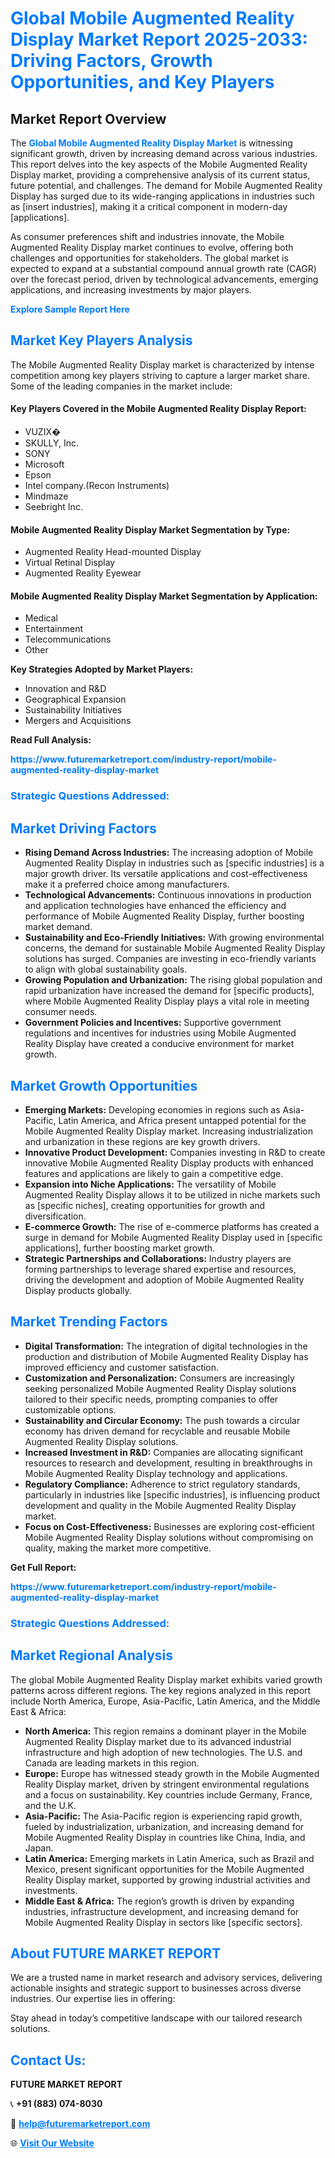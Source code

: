 <h1 style="color: #007BFF;">Global Mobile Augmented Reality Display Market Report 2025-2033: Driving Factors, Growth Opportunities, and Key Players</h1>

<section id="overview">
<h2>Market Report Overview</h2>
<p>The <a href="https://www.futuremarketreport.com/industry-report/mobile-augmented-reality-display-market" style="color: #007BFF; text-decoration: none;"><strong>Global Mobile Augmented Reality Display Market</strong></a> is witnessing significant growth, driven by increasing demand across various industries. This report delves into the key aspects of the Mobile Augmented Reality Display market, providing a comprehensive analysis of its current status, future potential, and challenges. The demand for Mobile Augmented Reality Display has surged due to its wide-ranging applications in industries such as [insert industries], making it a critical component in modern-day [applications].</p>
<p>As consumer preferences shift and industries innovate, the Mobile Augmented Reality Display market continues to evolve, offering both challenges and opportunities for stakeholders. The global market is expected to expand at a substantial compound annual growth rate (CAGR) over the forecast period, driven by technological advancements, emerging applications, and increasing investments by major players.</p>
</section>

<section id="overview">
<p><a href="https://www.futuremarketreport.com/request-sample/reportId=59359" style="color: #007BFF; text-decoration: none;"><strong>Explore Sample Report Here</strong></a></p>
</section>

<section id="key-players">
<h2 style="color: #007BFF;">Market Key Players Analysis</h2>
<p>The Mobile Augmented Reality Display market is characterized by intense competition among key players striving to capture a larger market share. Some of the leading companies in the market include:</p>
<h4>Key Players Covered in the Mobile Augmented Reality Display Report:</h4>
<ul><li>VUZIX�</li><li>SKULLY, Inc.</li><li>SONY</li><li>Microsoft</li><li>Epson</li><li>Intel company.(Recon Instruments)</li><li>Mindmaze</li><li>Seebright Inc.</li></ul>
<h4>Mobile Augmented Reality Display Market Segmentation by Type:</h4>
<ul><li>Augmented Reality Head-mounted Display</li><li>Virtual Retinal Display</li><li>Augmented Reality Eyewear</li></ul>

<h4>Mobile Augmented Reality Display Market Segmentation by Application:</h4>
<ul><li>Medical</li><li>Entertainment</li><li>Telecommunications</li><li>Other</li></ul>
<p><strong>Key Strategies Adopted by Market Players:</strong></p>
<ul>
<li>Innovation and R&D</li>
<li>Geographical Expansion</li>
<li>Sustainability Initiatives</li>
<li>Mergers and Acquisitions</li>
</ul>
</section>

<section>
<p><strong>Read Full Analysis: </strong></p><a href="https://www.futuremarketreport.com/industry-report/mobile-augmented-reality-display-market" style="color: #007BFF; text-decoration: none;"><strong>https://www.futuremarketreport.com/industry-report/mobile-augmented-reality-display-market</strong></a>
<h3 style="color: #007BFF;">Strategic Questions Addressed:</h3>
</section>

<section id="driving-factors">
<h2 style="color: #007BFF;">Market Driving Factors</h2>
<ul>
<li><strong>Rising Demand Across Industries:</strong> The increasing adoption of Mobile Augmented Reality Display in industries such as [specific industries] is a major growth driver. Its versatile applications and cost-effectiveness make it a preferred choice among manufacturers.</li>
<li><strong>Technological Advancements:</strong> Continuous innovations in production and application technologies have enhanced the efficiency and performance of Mobile Augmented Reality Display, further boosting market demand.</li>
<li><strong>Sustainability and Eco-Friendly Initiatives:</strong> With growing environmental concerns, the demand for sustainable Mobile Augmented Reality Display solutions has surged. Companies are investing in eco-friendly variants to align with global sustainability goals.</li>
<li><strong>Growing Population and Urbanization:</strong> The rising global population and rapid urbanization have increased the demand for [specific products], where Mobile Augmented Reality Display plays a vital role in meeting consumer needs.</li>
<li><strong>Government Policies and Incentives:</strong> Supportive government regulations and incentives for industries using Mobile Augmented Reality Display have created a conducive environment for market growth.</li>
</ul>
</section>

<section id="growth-opportunities">
<h2 style="color: #007BFF;">Market Growth Opportunities</h2>
<ul>
<li><strong>Emerging Markets:</strong> Developing economies in regions such as Asia-Pacific, Latin America, and Africa present untapped potential for the Mobile Augmented Reality Display market. Increasing industrialization and urbanization in these regions are key growth drivers.</li>
<li><strong>Innovative Product Development:</strong> Companies investing in R&D to create innovative Mobile Augmented Reality Display products with enhanced features and applications are likely to gain a competitive edge.</li>
<li><strong>Expansion into Niche Applications:</strong> The versatility of Mobile Augmented Reality Display allows it to be utilized in niche markets such as [specific niches], creating opportunities for growth and diversification.</li>
<li><strong>E-commerce Growth:</strong> The rise of e-commerce platforms has created a surge in demand for Mobile Augmented Reality Display used in [specific applications], further boosting market growth.</li>
<li><strong>Strategic Partnerships and Collaborations:</strong> Industry players are forming partnerships to leverage shared expertise and resources, driving the development and adoption of Mobile Augmented Reality Display products globally.</li>
</ul>
</section>

<section id="trending-factors">
<h2 style="color: #007BFF;">Market Trending Factors</h2>
<ul>
<li><strong>Digital Transformation:</strong> The integration of digital technologies in the production and distribution of Mobile Augmented Reality Display has improved efficiency and customer satisfaction.</li>
<li><strong>Customization and Personalization:</strong> Consumers are increasingly seeking personalized Mobile Augmented Reality Display solutions tailored to their specific needs, prompting companies to offer customizable options.</li>
<li><strong>Sustainability and Circular Economy:</strong> The push towards a circular economy has driven demand for recyclable and reusable Mobile Augmented Reality Display solutions.</li>
<li><strong>Increased Investment in R&D:</strong> Companies are allocating significant resources to research and development, resulting in breakthroughs in Mobile Augmented Reality Display technology and applications.</li>
<li><strong>Regulatory Compliance:</strong> Adherence to strict regulatory standards, particularly in industries like [specific industries], is influencing product development and quality in the Mobile Augmented Reality Display market.</li>
<li><strong>Focus on Cost-Effectiveness:</strong> Businesses are exploring cost-efficient Mobile Augmented Reality Display solutions without compromising on quality, making the market more competitive.</li>
</ul>
</section>

<section>
<p><strong>Get Full Report: </strong></p><a href="https://www.futuremarketreport.com/industry-report/mobile-augmented-reality-display-market" style="color: #007BFF; text-decoration: none;"><strong>https://www.futuremarketreport.com/industry-report/mobile-augmented-reality-display-market</strong></a>
<h3 style="color: #007BFF;">Strategic Questions Addressed:</h3>
</section>


<section id="regional-analysis">
<h2 style="color: #007BFF;">Market Regional Analysis</h2>
<p>The global Mobile Augmented Reality Display market exhibits varied growth patterns across different regions. The key regions analyzed in this report include North America, Europe, Asia-Pacific, Latin America, and the Middle East & Africa:</p>
<ul>
<li><strong>North America:</strong> This region remains a dominant player in the Mobile Augmented Reality Display market due to its advanced industrial infrastructure and high adoption of new technologies. The U.S. and Canada are leading markets in this region.</li>
<li><strong>Europe:</strong> Europe has witnessed steady growth in the Mobile Augmented Reality Display market, driven by stringent environmental regulations and a focus on sustainability. Key countries include Germany, France, and the U.K.</li>
<li><strong>Asia-Pacific:</strong> The Asia-Pacific region is experiencing rapid growth, fueled by industrialization, urbanization, and increasing demand for Mobile Augmented Reality Display in countries like China, India, and Japan.</li>
<li><strong>Latin America:</strong> Emerging markets in Latin America, such as Brazil and Mexico, present significant opportunities for the Mobile Augmented Reality Display market, supported by growing industrial activities and investments.</li>
<li><strong>Middle East & Africa:</strong> The region’s growth is driven by expanding industries, infrastructure development, and increasing demand for Mobile Augmented Reality Display in sectors like [specific sectors].</li>
</ul>
</section>

<footer>
<h2 style="color: #007BFF;">About FUTURE MARKET REPORT</h2>
<p>We are a trusted name in market research and advisory services, delivering actionable insights and strategic support to businesses across diverse industries. Our expertise lies in offering:</p>

<p>Stay ahead in today’s competitive landscape with our tailored research solutions.</p>

<h2 style="color: #007BFF;">Contact Us:</h2>
<p><strong>FUTURE MARKET REPORT</strong></p>
<p>📞 <strong>+91 (883) 074-8030</strong></p>
<p>📧 <strong><a href="mailto:help@futuremarketreport.com" style="color: #007BFF;">help@futuremarketreport.com</a></strong></p>
<p>🌐 <strong><a href="https://www.futuremarketreport.com/" style="color: #007BFF;">Visit Our Website</a></strong></p>
</footer>